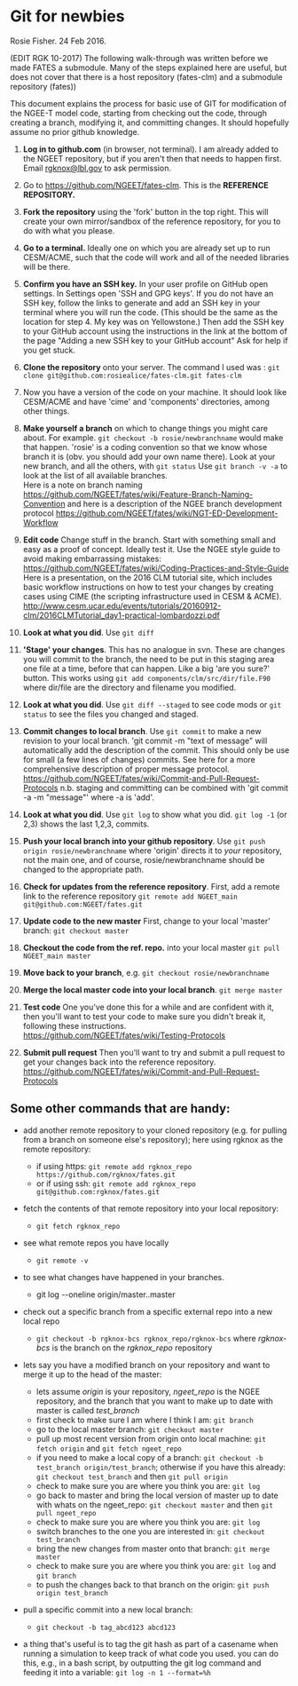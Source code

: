 # Git for newbies

Rosie Fisher. 24 Feb 2016. 

(EDIT RGK 10-2017) The following walk-through was written before we made FATES a submodule.  Many of the steps explained here are useful, but does not cover that there is a host repository (fates-clm) and a submodule repository (fates))

This document explains the process for basic use of GIT for modification of the NGEE-T model code, starting from checking out the code, through creating a branch, modifying it, and committing changes.  It should hopefully assume no prior github knowledge. 

1. **Log in to github.com** (in browser, not terminal).  I am already added to the NGEET repository, but if you aren't then that needs to happen first. Email rgknox@lbl.gov to ask permission. 

2. Go to https://github.com/NGEET/fates-clm. This is the **REFERENCE REPOSITORY.** 

3. **Fork the repository** using the 'fork' button in the top right. This will create your own mirror/sandbox of the reference repository, for you to do with what you please. 

4. **Go to a terminal.** Ideally one on which you are already set up to run CESM/ACME, such that the code will work and all of the needed libraries will be there.  

5. **Confirm you have an SSH key.** In your user profile on GitHub open settings. In Settings open 'SSH and GPG keys'. If you do not have an SSH key, follow the links to generate and add an SSH key in your terminal where you will run the code. (This should be the same as the location for step 4. My key was on Yellowstone.) Then add the SSH key to your GitHub account using the instructions in the link at the bottom of the page "Adding a new SSH key to your GitHub account" Ask for help if you get stuck.

6. **Clone the repository** onto your server. The command I used was : `git clone git@github.com:rosiealice/fates-clm.git fates-clm`

7. Now you have a version of the code on your machine. It should look like CESM/ACME and have 'cime' and 'components' directories, among other things. 

8. **Make yourself a branch** on which to change things you might care about. For example. `git checkout -b rosie/newbranchname` would make that happen. 'rosie' is a coding convention so that we know whose branch it is (obv. you should add your own name there). Look at your new branch, and all the others, with `git status`
Use `git branch -v -a` to look at the list of all available branches.  
Here is a note on branch naming https://github.com/NGEET/fates/wiki/Feature-Branch-Naming-Convention
and here is a description of the NGEE branch development protocol 
https://github.com/NGEET/fates/wiki/NGT-ED-Development-Workflow

9. **Edit code** Change stuff in the branch.  Start with something small and easy as a proof of concept. Ideally test it. Use the NGEE style guide to avoid making embarrassing mistakes:
https://github.com/NGEET/fates/wiki/Coding-Practices-and-Style-Guide 
Here is a presentation, on the 2016 CLM tutorial site, which includes basic workflow instructions on how to test your changes by creating cases using CIME (the scripting infrastructure used in CESM & ACME). 
http://www.cesm.ucar.edu/events/tutorials/20160912-clm/2016CLMTutorial_day1-practical-lombardozzi.pdf

10. **Look at what you did**. Use `git diff`

11. **'Stage' your changes**. This has no analogue in svn. These are changes you will commit to the branch, the need to be put in this staging area one file at a time, before that can happen. Like a big 'are you sure?' button.  This works using `git add components/clm/src/dir/file.F90` where dir/file are the directory and filename you modified.  

12. **Look at what you did**. Use `git diff --staged` to see code mods or `git status` to see the files you changed and staged. 

13. **Commit changes to local branch**. Use `git commit` to make a new revision to your local branch. 'git commit -m "text of message" will automatically add the description of the commit. This should only be use for small (a few lines of changes) commits. See here for a more comprehensive description of proper message protocol. https://github.com/NGEET/fates/wiki/Commit-and-Pull-Request-Protocols
n.b. staging and committing can be combined with 'git commit -a -m "message"' where -a is 'add'. 

14.  **Look at what you did**. Use `git log` to show what you did. `git log -1` (or 2,3) shows the last 1,2,3, commits. 

15. **Push your local branch into your github repository**.  Use `git push origin rosie/newbranchname` where 'origin' directs it to _your_ repository, not the main one, and of course, rosie/newbranchname should be changed to the appropriate path. 

15. **Check for updates from the reference repository**. First, add a remote link to the reference repository `git remote add NGEET_main git@github.com:NGEET/fates.git` 

16. **Update code to the new master** First, change to your local 'master' branch: `git checkout master`  

17. **Checkout the code from the ref. repo.** into your local master `git pull NGEET_main master` 

18. **Move back to your branch**, e.g.  `git checkout rosie/newbranchname`

19. **Merge the local master code into your local branch**. `git merge master`

20. **Test code** One you've done this for a while and are confident with it, then you'll want to test your code to make sure you didn't break it, following these instructions. https://github.com/NGEET/fates/wiki/Testing-Protocols

21. **Submit pull request** Then you'll want to try and submit a pull request to get your changes back into the reference repository. https://github.com/NGEET/fates/wiki/Commit-and-Pull-Request-Protocols

## Some other commands that are handy:

* add another remote repository to your cloned repository (e.g. for pulling from a branch on someone else's repository); here using rgknox as the remote repository:
  * if using https: `git remote add rgknox_repo https://github.com/rgknox/fates.git`
  * or if using ssh:  `git remote add rgknox_repo git@github.com:rgknox/fates.git`

* fetch the contents of that remote repository into your local repository:
  * `git fetch rgknox_repo`

* see what remote repos you have locally
  * `git remote -v`

* to see what changes have happened in your branches. 
  * git log --oneline origin/master..master

* check out a specific branch from a specific external repo into a new local repo
  * `git checkout -b rgknox-bcs rgknox_repo/rgknox-bcs` where _rgknox-bcs_ is the branch on the _rgknox_repo_ repository

* lets say you have a modified branch on your repository and want to merge it up to the head of the master:
  * lets assume _origin_ is your repository, _ngeet_repo_ is the NGEE repository, and the branch that you want to make up to date with master is called _test_branch_
  * first check to make sure I am where I think I am: `git branch`
  * go to the local master branch: `git checkout master`
  * pull up most recent version from origin onto local machine: `git fetch origin` and `git fetch ngeet_repo`
  * if you need to make a local copy of a branch: `git checkout -b test_branch origin/test_branch`; otherwise if you have this already: `git checkout test_branch` and then `git pull origin`
  * check to make sure you are where you think you are: `git log`
  * go back to master and bring the local version of master up to date with whats on the ngeet_repo: `git checkout master` and then `git pull ngeet_repo`
  * check to make sure you are where you think you are: `git log`
  * switch branches to the one you are interested in: `git checkout test_branch`
  * bring the new changes from master onto that branch: `git merge master`
  * check to make sure you are where you think you are: `git log` and `git branch`
  * to push the changes back to that branch on the origin: `git push origin test_branch`

* pull a specific commit into a new local branch:
  * `git checkout -b tag_abcd123 abcd123`

* a thing that's useful is to tag the git hash as part of a casename when running a simulation to keep track of what code you used.  you can do this, e.g., in a bash script, by outputting the git log command and feeding it into a variable: `git log -n 1 --format=%h`